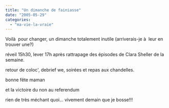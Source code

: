 ```yaml
---
title: "Un dimanche de fainiasse"
date: "2005-05-29"
categories: 
  - "ma-vie-la-vraie"
---
```


Voilà  pour changer, un dimanche totalement inutile (arriverais-je à  leur en trouver une?)

réveil 15h30, lever 17h après rattrapage des épisodes de Clara Sheller de la semaine.

retour de coloc', debrief we, soirées et repas aux chandelles.

bonne fête maman

et la victoire du non au referendum

rien de très méchant quoi... vivement demain que je bosse!!!
